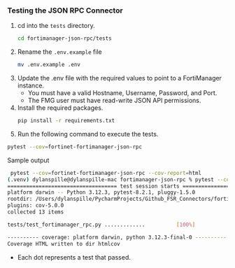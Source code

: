 ### Testing the JSON RPC Connector

1. cd into the `tests` directory.
    ```bash
    cd fortimanager-json-rpc/tests
    ```
2. Rename the `.env.example` file 
    ```bash
    mv .env.example .env
    ```
3. Update the .env file with the required values to point to a FortiManager instance.
   - You must have a valid Hostname, Username, Password, and Port.
   - The FMG user must have read-write JSON API permissions.
4. Install the required packages.
    ```bash
    pip install -r requirements.txt
    ```
5. Run the following command to execute the tests.
```bash
pytest --cov=fortinet-fortimanager-json-rpc 
```
Sample output
```bash
 pytest --cov=fortinet-fortimanager-json-rpc --cov-report=html
(.venv) dylanspille@dylanspille-mac fortimanager-json-rpc % pytest --cov=fortinet-fortimanager-json-rpc --cov-report=html
=================================== test session starts =====================================
platform darwin -- Python 3.12.3, pytest-8.2.1, pluggy-1.5.0
rootdir: /Users/dylanspille/PycharmProjects/Github_FSR_Connectors/fortimanager-json-rpc
plugins: cov-5.0.0
collected 13 items                                    

tests/test_fortimanager_rpc.py .............          [100%]

---------- coverage: platform darwin, python 3.12.3-final-0 ----------
Coverage HTML written to dir htmlcov
```

- Each dot represents a test that passed.

